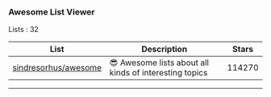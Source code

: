 
<h3 > Awesome List Viewer </h3>

Lists : 32


| List     | Description | Stars
| ------------- | ------------- | ------------- |
|[sindresorhus/awesome]("http://htmlpreview.github.com/?https://github.com/jaimevalero/managing-awesome-lists/blob/develop/var/awl-sindresorhus%40awesome.html")| 😎 Awesome lists about all kinds of interesting topics | 114270 |


----
